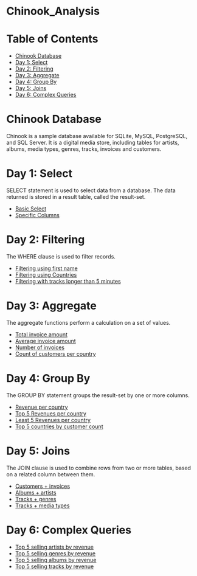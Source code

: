 # Chinook_Analysis
# Table of Contents
- [Chinook Database](#Chinook-Database)
- [Day 1: Select](#Day-1-Select)
- [Day 2: Filtering](#Day-2-Filtering)
- [Day 3: Aggregate](#Day-3-Aggregate)
- [Day 4: Group By](#Day-4-Group-By)
- [Day 5: Joins](#Day-5-Joins)
- [Day 6: Complex Queries](#Day-6-Complex-Queries)

# Chinook Database
Chinook is a sample database available for SQLite, MySQL, PostgreSQL, and SQL Server. It is a digital media store, including tables for artists, albums, media types, genres, tracks, invoices and customers.

# Day 1: Select
SELECT statement is used to select data from a database. The data returned is stored in a result table, called the result-set.
- [Basic Select](/day1_select.sql)
- [Specific Columns](/day1_select.sql)

# Day 2: Filtering
The WHERE clause is used to filter records.
- [Filtering using first name](/day2_filtering.sql)
- [Filtering using Countries](/day2_filtering.sql)
- [Filtering with tracks longer than 5 minutes](/day2_filtering.sql)

# Day 3: Aggregate
The aggregate functions perform a calculation on a set of values.
- [Total invoice amount](/day3_aggregates.sql)
- [Average invoice amount](/day3_aggregates.sql)
- [Number of invoices](/day3_aggregates.sql)
- [Count of customers per country](/day3_aggregates.sql)

# Day 4: Group By
The GROUP BY statement groups the result-set by one or more columns.
- [Revenue per country](/day4_groupby.sql)
- [Top 5 Revenues per country](/day4_groupby.sql)
- [Least 5 Revenues per country](/day4_groupby.sql)
- [Top 5 countries by customer count](/day4_groupby.sql)

# Day 5: Joins
The JOIN clause is used to combine rows from two or more tables, based on a related column between them.
- [Customers + invoices](/day5_joins.sql)
- [Albums + artists](/day5_joins.sql)
- [Tracks + genres](/day5_joins.sql)
- [Tracks + media types](/day5_joins.sql)

# Day 6: Complex Queries
- [Top 5 selling artists by revenue](/day6_complex.sql)
- [Top 5 selling genres by revenue](/day6_complex.sql)
- [Top 5 selling albums by revenue](/day6_complex.sql)
- [Top 5 selling tracks by revenue](/day6_complex.sql)
